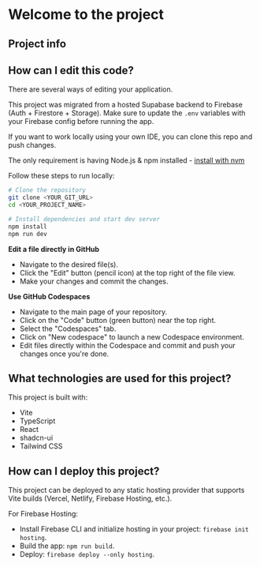 # Welcome to the project

## Project info

## How can I edit this code?

There are several ways of editing your application.

This project was migrated from a hosted Supabase backend to Firebase (Auth + Firestore + Storage).
Make sure to update the `.env` variables with your Firebase config before running the app.

If you want to work locally using your own IDE, you can clone this repo and push changes.

The only requirement is having Node.js & npm installed - [install with nvm](https://github.com/nvm-sh/nvm#installing-and-updating)

Follow these steps to run locally:

```sh
# Clone the repository
git clone <YOUR_GIT_URL>
cd <YOUR_PROJECT_NAME>

# Install dependencies and start dev server
npm install
npm run dev
```

**Edit a file directly in GitHub**

- Navigate to the desired file(s).
- Click the "Edit" button (pencil icon) at the top right of the file view.
- Make your changes and commit the changes.

**Use GitHub Codespaces**

- Navigate to the main page of your repository.
- Click on the "Code" button (green button) near the top right.
- Select the "Codespaces" tab.
- Click on "New codespace" to launch a new Codespace environment.
- Edit files directly within the Codespace and commit and push your changes once you're done.

## What technologies are used for this project?

This project is built with:

- Vite
- TypeScript
- React
- shadcn-ui
- Tailwind CSS

## How can I deploy this project?

This project can be deployed to any static hosting provider that supports Vite builds (Vercel, Netlify, Firebase Hosting, etc.).

For Firebase Hosting:

- Install Firebase CLI and initialize hosting in your project: `firebase init hosting`.
- Build the app: `npm run build`.
- Deploy: `firebase deploy --only hosting`.
